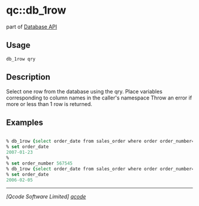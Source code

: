 qc::db_1row
===========

part of [Database API](../qc/wiki/DatabaseApi)

Usage
-----
`db_1row qry`

Description
-----------
Select one row from the database using the qry. Place variables corresponding to column names in the caller's namespace Throw an error if more or less than 1 row is returned.

Examples
--------
```tcl

% db_1row {select order_date from sales_order where order order_number=123}
% set order_date
2007-01-23
%
% set order_number 567545
% db_1row {select order_date from sales_order where order order_number=:order_number}
% set order_date
2006-02-05

```

----------------------------------
*[Qcode Software Limited] [qcode]*

[qcode]: www.qcode.co.uk "Qcode Software"